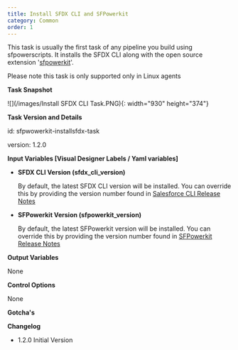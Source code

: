 ```yaml
---
title: Install SFDX CLI and SFPowerkit
category: Common
order: 1
---
```


This task is usually the first task of any pipeline you build using sfpowerscripts. It installs the SFDX CLI along with the open source extension '[sfpowerkit](https://github.com/Accenture/sfpowerkit)'.&nbsp;

Please note this task is only supported only in Linux agents

**Task Snapshot**

![](/images/Install SFDX CLI Task.PNG){: width="930" height="374"}

**Task Version and Details**

id: sfpwowerkit-installsfdx-task

version: 1.2.0

**Input Variables [Visual Designer Labels / Yaml variables]**

- **SFDX CLI Version (sfdx_cli_version)** 
    
     By default, the latest SFDX CLI version will be installed. You can override this by providing the version number found in [Salesforce CLI Release Notes](https://developer.salesforce.com/media/salesforce-cli/releasenotes.html)

- **SFPowerkit Version (sfpowerkit_version)** 
    
    By default, the latest SFPowerkit version will be installed. You can override this by providing the version number found in [SFPowerkit Release Notes](https://github.com/Accenture/sfpowerkit/releases)


**Output Variables**

None

**Control Options**

None

**Gotcha's**


**Changelog**

- 1.2.0  Initial Version 
